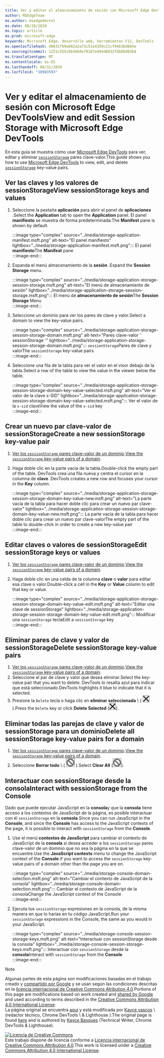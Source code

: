 ```yaml
---
title: Ver y editar el almacenamiento de sesión con Microsoft Edge DevTools
author: MSEdgeTeam
ms.author: msedgedevrel
ms.date: 08/28/2020
ms.topic: article
ms.prod: microsoft-edge
keywords: Microsoft Edge, desarrollo web, herramientas F12, DevTools
ms.openlocfilehash: d0631f69a082a2a73c51e4359c21cf94636d665e
ms.sourcegitcommit: 1251c555c6b4db8ef8187ed94d8832fdb89d03b8
ms.translationtype: MT
ms.contentlocale: es-ES
ms.lasthandoff: 08/31/2020
ms.locfileid: "10983593"
---
```

<!-- Copyright Kayce Basques 

   Licensed under the Apache License, Version 2.0 (the "License");
   you may not use this file except in compliance with the License.
   You may obtain a copy of the License at

       https://www.apache.org/licenses/LICENSE-2.0

   Unless required by applicable law or agreed to in writing, software
   distributed under the License is distributed on an "AS IS" BASIS,
   WITHOUT WARRANTIES OR CONDITIONS OF ANY KIND, either express or implied.
   See the License for the specific language governing permissions and
   limitations under the License.  -->





# <span data-ttu-id="d9508-103">Ver y editar el almacenamiento de sesión con Microsoft Edge DevTools</span><span class="sxs-lookup"><span data-stu-id="d9508-103">View and edit Session Storage with Microsoft Edge DevTools</span></span>   

  

<span data-ttu-id="d9508-104">En esta guía se muestra cómo usar [Microsoft Edge DevTools][MicrosoftEdgeDevTools] para ver, editar y eliminar [`sessionStorage`][MDNSessionStorage] pares clave-valor.</span><span class="sxs-lookup"><span data-stu-id="d9508-104">This guide shows you how to use [Microsoft Edge DevTools][MicrosoftEdgeDevTools] to view, edit, and delete [`sessionStorage`][MDNSessionStorage] key-value pairs.</span></span>  

## <span data-ttu-id="d9508-105">Ver las claves y los valores de sessionStorage</span><span class="sxs-lookup"><span data-stu-id="d9508-105">View sessionStorage keys and values</span></span>   

1.  <span data-ttu-id="d9508-106">Seleccione la pestaña **aplicación** para abrir el panel de **aplicaciones** .</span><span class="sxs-lookup"><span data-stu-id="d9508-106">Select the **Application** tab to open the **Application** panel.</span></span>  <span data-ttu-id="d9508-107">El panel **manifiesto** se muestra de forma predeterminada.</span><span class="sxs-lookup"><span data-stu-id="d9508-107">The **Manifest** pane is shown by default.</span></span>  
    
    :::image type="complex" source="../media/storage-application-manifest.msft.png" alt-text="El panel manifiesto" lightbox="../media/storage-application-manifest.msft.png":::
       <span data-ttu-id="d9508-109">El panel **manifiesto**</span><span class="sxs-lookup"><span data-stu-id="d9508-109">The **Manifest** pane</span></span>  
    :::image-end:::  
    
1.  <span data-ttu-id="d9508-110">Expanda el menú almacenamiento de la **sesión** .</span><span class="sxs-lookup"><span data-stu-id="d9508-110">Expand the **Session Storage** menu.</span></span>  
    
    :::image type="complex" source="../media/storage-application-storage-session-storage.msft.png" alt-text="El menú de almacenamiento de sesión" lightbox="../media/storage-application-storage-session-storage.msft.png":::
       <span data-ttu-id="d9508-112">El menú de **almacenamiento de sesión**</span><span class="sxs-lookup"><span data-stu-id="d9508-112">The **Session Storage** Menu</span></span>  
    :::image-end:::  
    
1.  <span data-ttu-id="d9508-113">Seleccione un dominio para ver los pares de clave y valor.</span><span class="sxs-lookup"><span data-stu-id="d9508-113">Select a domain to view the key-value pairs.</span></span>  
    
    :::image type="complex" source="../media/storage-application-storage-session-storage-domain.msft.png" alt-text="Pares clave-valor ' sessionStorage '" lightbox="../media/storage-application-storage-session-storage-domain.msft.png":::
       <span data-ttu-id="d9508-115">`sessionStorage`Pares de clave y valor</span><span class="sxs-lookup"><span data-stu-id="d9508-115">The `sessionStorage` key-value pairs</span></span>  
    :::image-end:::  
    
1.  <span data-ttu-id="d9508-116">Seleccione una fila de la tabla para ver el valor en el visor debajo de la tabla.</span><span class="sxs-lookup"><span data-stu-id="d9508-116">Select a row of the table to view the value in the viewer below the table.</span></span>  
    
    :::image type="complex" source="../media/storage-application-storage-session-storage-domain-key-value-selected.msft.png" alt-text="Ver el valor de la clave x-SID" lightbox="../media/storage-application-storage-session-storage-domain-key-value-selected.msft.png":::
       <span data-ttu-id="d9508-118">Ver el valor de la `x-sid` clave</span><span class="sxs-lookup"><span data-stu-id="d9508-118">View the value of the `x-sid` key</span></span>  
    :::image-end:::  
    
## <span data-ttu-id="d9508-119">Crear un nuevo par clave-valor de sessionStorage</span><span class="sxs-lookup"><span data-stu-id="d9508-119">Create a new sessionStorage key-value pair</span></span>   

1.  <span data-ttu-id="d9508-120">[Ver los `sessionStorage` pares clave-valor de un dominio](#view-sessionstorage-keys-and-values).</span><span class="sxs-lookup"><span data-stu-id="d9508-120">[View the `sessionStorage` key-value pairs of a domain](#view-sessionstorage-keys-and-values).</span></span>  
1.  <span data-ttu-id="d9508-121">Haga doble clic en la parte vacía de la tabla.</span><span class="sxs-lookup"><span data-stu-id="d9508-121">Double-click the empty part of the table.</span></span>  <span data-ttu-id="d9508-122">DevTools crea una fila nueva y centra el cursor en la columna de **clave** .</span><span class="sxs-lookup"><span data-stu-id="d9508-122">DevTools creates a new row and focuses your cursor in the **Key** column.</span></span>  
    
    :::image type="complex" source="../media/storage-application-storage-session-storage-domain-key-value-new.msft.png" alt-text="La parte vacía de la tabla para hacer doble clic para crear un nuevo par clave-valor" lightbox="../media/storage-application-storage-session-storage-domain-key-value-new.msft.png":::
       <span data-ttu-id="d9508-124">La parte vacía de la tabla para hacer doble clic para crear un nuevo par clave-valor</span><span class="sxs-lookup"><span data-stu-id="d9508-124">The empty part of the table to double-click in order to create a new key-value pair</span></span>  
    :::image-end:::  
    
## <span data-ttu-id="d9508-125">Editar claves o valores de sessionStorage</span><span class="sxs-lookup"><span data-stu-id="d9508-125">Edit sessionStorage keys or values</span></span>   

1.  <span data-ttu-id="d9508-126">[Ver los `sessionStorage` pares clave-valor de un dominio](#view-sessionstorage-keys-and-values).</span><span class="sxs-lookup"><span data-stu-id="d9508-126">[View the `sessionStorage` key-value pairs of a domain](#view-sessionstorage-keys-and-values).</span></span>  
1.  <span data-ttu-id="d9508-127">Haga doble clic en una celda de la columna **clave** o **valor** para editar esa clave o valor.</span><span class="sxs-lookup"><span data-stu-id="d9508-127">Double-click a cell in the **Key** or **Value** column to edit that key or value.</span></span>  
    
    :::image type="complex" source="../media/storage-application-storage-session-storage-domain-key-value-edit.msft.png" alt-text="Editar una clave de sessionStorage" lightbox="../media/storage-application-storage-session-storage-domain-key-value-edit.msft.png":::
       <span data-ttu-id="d9508-129">Modificar una `sessionStorage` tecla</span><span class="sxs-lookup"><span data-stu-id="d9508-129">Edit a `sessionStorage` key</span></span>  
    :::image-end:::  
    
## <span data-ttu-id="d9508-130">Eliminar pares de clave y valor de sessionStorage</span><span class="sxs-lookup"><span data-stu-id="d9508-130">Delete sessionStorage key-value pairs</span></span>   

1.  <span data-ttu-id="d9508-131">[Ver los `sessionStorage` pares clave-valor de un dominio](#view-sessionstorage-keys-and-values).</span><span class="sxs-lookup"><span data-stu-id="d9508-131">[View the `sessionStorage` key-value pairs of a domain](#view-sessionstorage-keys-and-values).</span></span>  
1.  <span data-ttu-id="d9508-132">Seleccione el par de clave y valor que desea eliminar.</span><span class="sxs-lookup"><span data-stu-id="d9508-132">Select the key-value pair that you want to delete.</span></span>  <span data-ttu-id="d9508-133">DevTools lo resalta azul para indicar que está seleccionado.</span><span class="sxs-lookup"><span data-stu-id="d9508-133">DevTools highlights it blue to indicate that it is selected.</span></span>  
1.  <span data-ttu-id="d9508-134">Presione la `Delete` tecla o haga clic en **eliminar seleccionada** \ ( ![ eliminar seleccionado ][ImageDeleteIcon] \).</span><span class="sxs-lookup"><span data-stu-id="d9508-134">Press the `Delete` key or click **Delete Selected** \(![Delete Selected][ImageDeleteIcon]\).</span></span>  
    
## <span data-ttu-id="d9508-135">Eliminar todas las parejas de clave y valor de sessionStorage para un dominio</span><span class="sxs-lookup"><span data-stu-id="d9508-135">Delete all sessionStorage key-value pairs for a domain</span></span>   

1.  <span data-ttu-id="d9508-136">[Ver los `sessionStorage` pares clave-valor de un dominio](#view-sessionstorage-keys-and-values).</span><span class="sxs-lookup"><span data-stu-id="d9508-136">[View the `sessionStorage` key-value pairs of a domain](#view-sessionstorage-keys-and-values).</span></span>  
1.  <span data-ttu-id="d9508-137">Seleccione **Borrar todo** \ ( ![ Borrar todo ][ImageClearIcon] \).</span><span class="sxs-lookup"><span data-stu-id="d9508-137">Select **Clear All** \(![Clear All][ImageClearIcon]\).</span></span>  
    
## <span data-ttu-id="d9508-138">Interactuar con sessionStorage desde la consola</span><span class="sxs-lookup"><span data-stu-id="d9508-138">Interact with sessionStorage from the Console</span></span>   

<span data-ttu-id="d9508-139">Dado que puede ejecutar JavaScript en la **consola**y que la **consola** tiene acceso a los contextos de JavaScript de la página, es posible interactuar con él `sessionStorage` en la **consola**.</span><span class="sxs-lookup"><span data-stu-id="d9508-139">Since you can run JavaScript in the **Console**, and since the **Console** has access to the JavaScript contexts of the page, it is possible to interact with `sessionStorage` from the **Console**.</span></span>  

1.  <span data-ttu-id="d9508-140">Use el menú **contextos de JavaScript** para cambiar el contexto de JavaScript de la **consola** si desea acceder a los `sessionStorage` pares clave-valor de un dominio que no sea la página en la que se encuentre.</span><span class="sxs-lookup"><span data-stu-id="d9508-140">Use the **JavaScript contexts** menu to change the JavaScript context of the **Console** if you want to access the `sessionStorage` key-value pairs of a domain other than the page you are on.</span></span>  
    
    :::image type="complex" source="../media/storage-console-domain-selection.msft.png" alt-text="Cambiar el contexto de JavaScript de la consola" lightbox="../media/storage-console-domain-selection.msft.png":::
       <span data-ttu-id="d9508-142">Cambiar el contexto de JavaScript de la consola</span><span class="sxs-lookup"><span data-stu-id="d9508-142">Change the JavaScript context of the Console</span></span>  
    :::image-end:::  
    
1.  <span data-ttu-id="d9508-143">Ejecuta tus `sessionStorage` expresiones en la consola, de la misma manera en que lo harías en tu código JavaScript.</span><span class="sxs-lookup"><span data-stu-id="d9508-143">Run your `sessionStorage` expressions in the Console, the same as you would in your JavaScript.</span></span>  
    
    :::image type="complex" source="../media/storage-console-session-storage-keys.msft.png" alt-text="Interactuar con sessionStorage desde la consola" lightbox="../media/storage-console-session-storage-keys.msft.png":::
       <span data-ttu-id="d9508-145">Interactuar con `sessionStorage` desde la **consola**</span><span class="sxs-lookup"><span data-stu-id="d9508-145">Interact with `sessionStorage` from the **Console**</span></span>  
    :::image-end:::  
    
<!--  
   

  
-->  

<!-- image links -->  

[ImageClearIcon]: ../media/clear-icon.msft.png  
[ImageDeleteIcon]: ../media/delete-icon.msft.png  

<!-- links -->  

[MicrosoftEdgeDevTools]: ../../devtools-guide-chromium.md "Herramientas para desarrolladores de Microsoft Edge (cromo) | Microsoft docs"  

[MDNSessionStorage]: https://developer.mozilla.org/docs/Web/API/Window/sessionStorage "Window. sessionStorage | MDN"  

> [!NOTE]
> <span data-ttu-id="d9508-148">Algunas partes de esta página son modificaciones basadas en el trabajo creado y [compartido por Google][GoogleSitePolicies] y se usan según las condiciones descritas en la [licencia internacional de Creative Commons Atribution 4,0][CCA4IL].</span><span class="sxs-lookup"><span data-stu-id="d9508-148">Portions of this page are modifications based on work created and [shared by Google][GoogleSitePolicies] and used according to terms described in the [Creative Commons Attribution 4.0 International License][CCA4IL].</span></span>  
> <span data-ttu-id="d9508-149">La página original se encuentra [aquí](https://developers.google.com/web/tools/chrome-devtools/storage/sessionstorage) y está modificada por [Kayce vascos][KayceBasques] \ (redactor técnico, Chrome DevTools \ & Lighthouse \).</span><span class="sxs-lookup"><span data-stu-id="d9508-149">The original page is found [here](https://developers.google.com/web/tools/chrome-devtools/storage/sessionstorage) and is authored by [Kayce Basques][KayceBasques] \(Technical Writer, Chrome DevTools \& Lighthouse\).</span></span>  

[![Licencia de Creative Commons][CCby4Image]][CCA4IL]  
<span data-ttu-id="d9508-151">Este trabajo dispone de licencia conforme a [Licencia internacional de Creative Commons Attribution 4.0][CCA4IL].</span><span class="sxs-lookup"><span data-stu-id="d9508-151">This work is licensed under a [Creative Commons Attribution 4.0 International License][CCA4IL].</span></span>  

[CCA4IL]: https://creativecommons.org/licenses/by/4.0  
[CCby4Image]: https://i.creativecommons.org/l/by/4.0/88x31.png  
[GoogleSitePolicies]: https://developers.google.com/terms/site-policies  
[KayceBasques]: https://developers.google.com/web/resources/contributors/kaycebasques  

